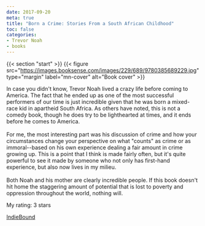 ```yaml
---
date: 2017-09-20
meta: true
title: "Born a Crime: Stories From a South African Childhood"
toc: false
categories:
- Trevor Noah
- books
---
```


{{< section "start" >}}
{{< figure src="https://images.booksense.com/images/229/689/9780385689229.jpg" type="margin" label="mn-cover" alt="Book cover" >}}

In case you didn't know, Trevor Noah lived a crazy life before coming to America. The fact that he ended up as one of the most successful performers of our time is just incredible given that he was born a mixed-race kid in apartheid South Africa. As others have noted, this is not a comedy book, though he does try to be lighthearted at times, and it ends before he comes to America. <br /><br />For me, the most interesting part was his discussion of crime and how your circumstances change your perspective on what "counts" as crime or as immoral--based on his own experience dealing a fair amount in crime growing up. This is a point that I think is made fairly often, but it's quite powerful to see it made by someone who not only has first-hand experience, but also now lives in my milieu.<br /><br />Both Noah and his mother are clearly incredible people. If this book doesn't hit home the staggering amount of potential that is lost to poverty and oppression throughout the world, nothing will.

My rating: 3 stars  

[IndieBound](https://www.indiebound.org/book/9780385689229)
